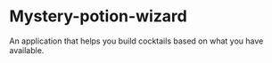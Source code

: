 # Mystery-potion-wizard
An application that helps you build cocktails based on what you have available.

